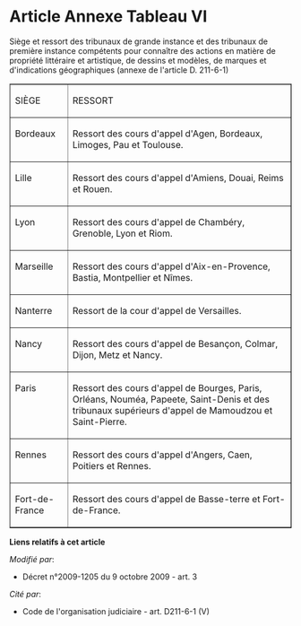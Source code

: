 # Article Annexe Tableau VI

Siège et ressort des tribunaux de grande instance et des tribunaux de première instance compétents pour connaître des actions
en matière de propriété littéraire et artistique, de dessins et modèles, de marques et d'indications géographiques (annexe de
l'article D. 211-6-1) 

<table border="1" align="center" width="720">
  <tbody>
    <tr>
      <td align="left" valign="top">

SIÈGE 

</td>
      <td align="left" valign="top">

RESSORT 

</td>
    </tr>
    <tr>
      <td valign="top" align="left">

Bordeaux </td>
      <td align="left" valign="top">

Ressort des cours d'appel d'Agen, Bordeaux, Limoges, Pau et Toulouse. </td>
    </tr>
    <tr>
      <td valign="top" align="left">

Lille </td>
      <td valign="top" align="left">

Ressort des cours d'appel d'Amiens, Douai, Reims et Rouen. </td>
    </tr>
    <tr>
      <td valign="top" align="left">

Lyon </td>
      <td valign="top" align="left">

Ressort des cours d'appel de Chambéry, Grenoble, Lyon et Riom. </td>
    </tr>
    <tr>
      <td align="left" valign="top">

Marseille </td>
      <td align="left" valign="top">

Ressort des cours d'appel d'Aix-en-Provence, Bastia, Montpellier et Nîmes. </td>
    </tr>
    <tr>
      <td valign="top" align="left">

Nanterre </td>
      <td valign="top" align="left">

Ressort de la cour d'appel de Versailles. </td>
    </tr>
    <tr>
      <td align="left" valign="top">

Nancy </td>
      <td align="left" valign="top">

Ressort des cours d'appel de Besançon, Colmar, Dijon, Metz et Nancy. </td>
    </tr>
    <tr>
      <td valign="top" align="left">

Paris </td>
      <td align="left" valign="top">

Ressort des cours d'appel de Bourges, Paris, Orléans, Nouméa, Papeete, Saint-Denis et des tribunaux supérieurs d'appel de
Mamoudzou et Saint-Pierre. </td>
    </tr>
    <tr>
      <td align="left" valign="top">

Rennes </td>
      <td valign="top" align="left">

Ressort des cours d'appel d'Angers, Caen, Poitiers et Rennes. </td>
    </tr>
    <tr>
      <td valign="top" align="left">

Fort-de-France </td>
      <td align="left" valign="top">

Ressort des cours d'appel de Basse-terre et Fort-de-France.</td>
    </tr>
  </tbody>
</table>

**Liens relatifs à cet article**

_Modifié par_:

  - Décret n°2009-1205 du 9 octobre 2009 - art. 3

_Cité par_:

  - Code de l'organisation judiciaire - art. D211-6-1 (V)
